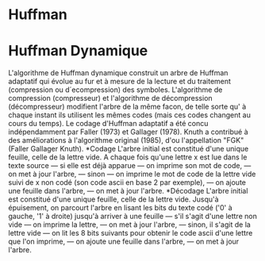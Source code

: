 # Huffman
# Huffman Dynamique
L'algorithme de Huffman dynamique construit un arbre de Huffman adaptatif qui évolue au fur et à mesure de la lecture et du traitement (compression ou d´ecompression) des symboles.
L'algorithme de compression (compresseur) et l'algorithme de décompression (décompresseur) modifient
l'arbre de la même facon, de telle sorte qu' à chaque instant ils utilisent les mêmes codes (mais ces codes
changent au cours du temps).
Le codage d'Huffman adaptatif a été concu indépendamment par Faller (1973) et Gallager (1978).
Knuth a contribué à des améliorations à l'algorithme original (1985), d'ou l'appellation "FGK" (Faller Gallager Knuth).
*Codage
L'arbre initial est constitué d'une unique feuille, celle de la lettre vide. A
chaque fois qu'une lettre x est lue dans le texte source
— si elle est déjà apparue
— on imprime son mot de code,
— on met à jour l'arbre,
— sinon
— on imprime le mot de code de la lettre vide suivi de x non
codé (son code ascii en base 2 par exemple),
— on ajoute une feuille dans l'arbre,
— on met à jour l'arbre.
*Décodage
L'arbre initial est constitué d'une unique feuille, celle de la lettre vide.
Jusqu'à épuisement, on parcourt l'arbre en lisant les bits du texte codé
('0' à gauche, '1' à droite) jusqu'à arriver à une feuille
— s'il s'agit d'une lettre non vide
— on imprime la lettre,
— on met à jour l'arbre,
— sinon, il s'agit de la lettre vide
— on lit les 8 bits suivants pour obtenir le code ascii d'une lettre
que l'on imprime,
— on ajoute une feuille dans l'arbre,
— on met à jour l'arbre.

